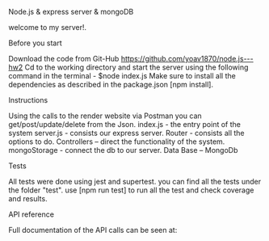 Node.js & express server & mongoDB

welcome to my server!.

Before you start

Download the code from Git-Hub https://github.com/yoav1870/node.js---hw2 Cd to the working directory and start the server using the following command in the terminal - $node index.js Make sure to install all the dependencies as described in the package.json [npm install].

Instructions

Using the calls to the render website via Postman you can get/post/update/delete from the Json. index.js - the entry point of the system server.js - consists our express server. Router - consists all the options to do. Controllers – direct the functionality of the system. mongoStorage - connect the db to our server. Data Base – MongoDb

Tests

All tests were done using jest and supertest. you can find all the tests under the folder "test". use [npm run test] to run all the test and check coverage and results.

API reference

Full documentation of the API calls can be seen at:
